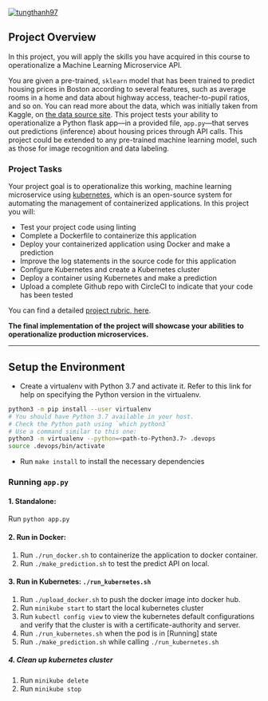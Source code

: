 [![tungthanh97](https://circleci.com/gh/tungthanh97/Project-ML-Microservice-Kubernetes.svg?style=svg)](https://circleci.com/gh/tungthanh97/Project-ML-Microservice-Kubernetes)

## Project Overview

In this project, you will apply the skills you have acquired in this course to operationalize a Machine Learning Microservice API.

You are given a pre-trained, `sklearn` model that has been trained to predict housing prices in Boston according to several features, such as average rooms in a home and data about highway access, teacher-to-pupil ratios, and so on. You can read more about the data, which was initially taken from Kaggle, on [the data source site](https://www.kaggle.com/c/boston-housing). This project tests your ability to operationalize a Python flask app—in a provided file, `app.py`—that serves out predictions (inference) about housing prices through API calls. This project could be extended to any pre-trained machine learning model, such as those for image recognition and data labeling.

### Project Tasks

Your project goal is to operationalize this working, machine learning microservice using [kubernetes](https://kubernetes.io/), which is an open-source system for automating the management of containerized applications. In this project you will:

- Test your project code using linting
- Complete a Dockerfile to containerize this application
- Deploy your containerized application using Docker and make a prediction
- Improve the log statements in the source code for this application
- Configure Kubernetes and create a Kubernetes cluster
- Deploy a container using Kubernetes and make a prediction
- Upload a complete Github repo with CircleCI to indicate that your code has been tested

You can find a detailed [project rubric, here](https://review.udacity.com/#!/rubrics/2576/view).

**The final implementation of the project will showcase your abilities to operationalize production microservices.**

---

## Setup the Environment

- Create a virtualenv with Python 3.7 and activate it. Refer to this link for help on specifying the Python version in the virtualenv.

```bash
python3 -m pip install --user virtualenv
# You should have Python 3.7 available in your host.
# Check the Python path using `which python3`
# Use a command similar to this one:
python3 -m virtualenv --python=<path-to-Python3.7> .devops
source .devops/bin/activate
```

- Run `make install` to install the necessary dependencies

### Running `app.py`

#### 1. Standalone:

Run `python app.py`

#### 2. Run in Docker:

1. Run `./run_docker.sh` to containerize the application to docker container.
2. Run `./make_prediction.sh` to test the predict API on local.

#### 3. Run in Kubernetes: `./run_kubernetes.sh`

1. Run `./upload_docker.sh` to push the docker image into docker hub.
2. Run `minikube start` to start the local kubernetes cluster
3. Run `kubectl config view` to view the kubernetes default configurations and verify that the cluster is with a certificate-authority and server.
4. Run `./run_kubernetes.sh` when the pod is in [Running] state
5. Run `./make_prediction.sh` while calling `./run_kubernetes.sh`

##### 4. Clean up kubernetes cluster

1. Run `minikube delete`
2. Run `minikube stop`
